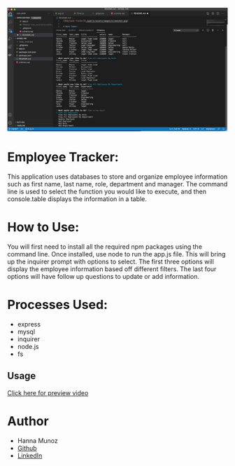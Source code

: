 ![Employee Tracker](./assets/images/screenshot.png)

# Employee Tracker:
This application uses databases to store and organize employee information such as first name, last name, role, department and manager. The command line is used to select the function you would like to execute, and then console.table displays the information in a table.

# How to Use:
You will first need to install all the required npm packages using the command line. Once installed, use node to run the app.js file. This will bring up the inquirer prompt with options to select. The first three options will display the employee information based off different filters. The last four options will have follow up questions to update or add information.

# Processes Used:
- express
- mysql
- inquirer
- node.js
- fs



## Usage
[Click here for preview video](https://drive.google.com/file/d/14Z96K5EB4BzSGg9m7-ek4YPWLkrTfqK6/view?usp=sharing)

# Author
- Hanna Munoz
- [Github](https://github.com/hannamunoz)
- [LinkedIn](https://www.linkedin.com/in/hanna-munoz-179993b2/)
